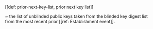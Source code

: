 [[def: prior-next-key-list, prior next key list]]

~ the list of unblinded public keys taken from the blinded key digest list from the most recent prior [[ref: Establishment event]].
